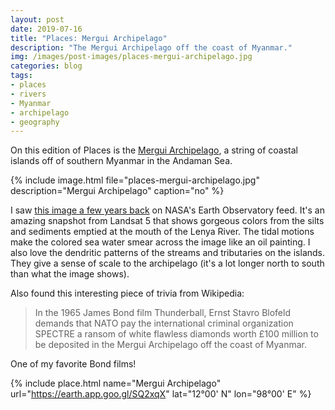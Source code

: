 ```yaml
---
layout: post
date: 2019-07-16
title: "Places: Mergui Archipelago"
description: "The Mergui Archipelago off the coast of Myanmar."
img: /images/post-images/places-mergui-archipelago.jpg
categories: blog
tags:
- places
- rivers
- Myanmar
- archipelago
- geography
---
```


On this edition of Places is the [Mergui Archipelago](https://en.wikipedia.org/wiki/Mergui_Archipelago), a string of coastal islands off of southern Myanmar in the Andaman Sea.

{% include image.html file="places-mergui-archipelago.jpg" description="Mergui Archipelago" caption="no" %}

I saw [this image a few years back](https://earthobservatory.nasa.gov/images/79831/mergui-archipelago) on NASA's Earth Observatory feed. It's an amazing snapshot from Landsat 5 that shows gorgeous colors from the silts and sediments emptied at the mouth of the Lenya River. The tidal motions make the colored sea water smear across the image like an oil painting. I also love the dendritic patterns of the streams and tributaries on the islands. They give a sense of scale to the archipelago (it's a lot longer north to south than what the image shows).

Also found this interesting piece of trivia from Wikipedia:

> In the 1965 James Bond film Thunderball, Ernst Stavro Blofeld demands that NATO pay the international criminal organization SPECTRE a ransom of white flawless diamonds worth £100 million to be deposited in the Mergui Archipelago off the coast of Myanmar.

One of my favorite Bond films!

{% include place.html name="Mergui Archipelago" url="https://earth.app.goo.gl/SQ2xqX" lat="12°00' N" lon="98°00' E" %}
